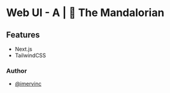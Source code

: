 # Web UI - A | 🤖 The Mandalorian


## Features

- Next.js
- TailwindCSS
  
### Author

- [@imervinc](https://www.github.com/imervinc)

  